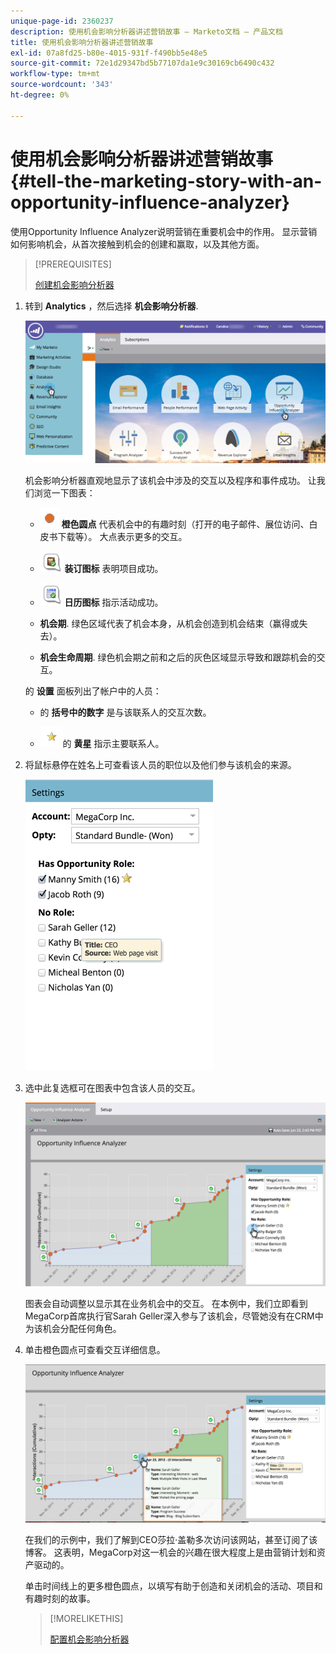 ```yaml
---
unique-page-id: 2360237
description: 使用机会影响分析器讲述营销故事 — Marketo文档 — 产品文档
title: 使用机会影响分析器讲述营销故事
exl-id: 07a8fd25-b80e-4015-931f-f490bb5e48e5
source-git-commit: 72e1d29347bd5b77107da1e9c30169cb6490c432
workflow-type: tm+mt
source-wordcount: '343'
ht-degree: 0%

---
```


# 使用机会影响分析器讲述营销故事 {#tell-the-marketing-story-with-an-opportunity-influence-analyzer}

使用Opportunity Influence Analyzer说明营销在重要机会中的作用。 显示营销如何影响机会，从首次接触到机会的创建和赢取，以及其他方面。

>[!PREREQUISITES]
>
>[创建机会影响分析器](/help/marketo/product-docs/reporting/revenue-cycle-analytics/opportunity-influence-analyzer/create-an-opportunity-influence-analyzer.md)

1. 转到 **Analytics** ，然后选择 **机会影响分析器**.

   ![](assets/analytics-opportunityhand.png)

   机会影响分析器直观地显示了该机会中涉及的交互以及程序和事件成功。 让我们浏览一下图表：

   * ![—](assets/image2014-10-3-13-3a43-3a21.png) **橙色圆点** 代表机会中的有趣时刻（打开的电子邮件、展位访问、白皮书下载等）。 大点表示更多的交互。

   * ![—](assets/image2014-10-3-13-3a44-3a9.png) **装订图标** 表明项目成功。

   * ![—](assets/image2014-10-3-13-3a44-3a40.png) **日历图标** 指示活动成功。

   * **机会期**. 绿色区域代表了机会本身，从机会创造到机会结束（赢得或失去）。

   * **机会生命周期**. 绿色机会期之前和之后的灰色区域显示导致和跟踪机会的交互。

   的 **设置** 面板列出了帐户中的人员：

   * 的 **括号中的数字** 是与该联系人的交互次数。

   * ![—](assets/image2014-10-3-13-3a45-3a9.png)的 **黄星** 指示主要联系人。


1. 将鼠标悬停在姓名上可查看该人员的职位以及他们参与该机会的来源。

   ![](assets/image2015-6-23-14-3a43-3a1.png)

1. 选中此复选框可在图表中包含该人员的交互。

   ![](assets/image2015-6-23-14-3a43-3a35.png)

   图表会自动调整以显示其在业务机会中的交互。 在本例中，我们立即看到MegaCorp首席执行官Sarah Geller深入参与了该机会，尽管她没有在CRM中为该机会分配任何角色。

1. 单击橙色圆点可查看交互详细信息。

   ![](assets/image2015-6-23-14-3a44-3a15.png)

   在我们的示例中，我们了解到CEO莎拉·盖勒多次访问该网站，甚至订阅了该博客。 这表明，MegaCorp对这一机会的兴趣在很大程度上是由营销计划和资产驱动的。

   单击时间线上的更多橙色圆点，以填写有助于创造和关闭机会的活动、项目和有趣时刻的故事。

   >[!MORELIKETHIS]
   >
   >[配置机会影响分析器](/help/marketo/product-docs/reporting/revenue-cycle-analytics/opportunity-influence-analyzer/configure-an-opportunity-influence-analyzer.md)
